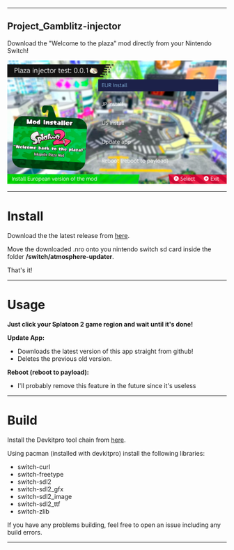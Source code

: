 
----

## Project_Gamblitz-injector

Download the "Welcome to the plaza" mod directly from your Nintendo Switch!

![Img](images/example.jpg)

----

# Install

Download the the latest release from [here](https://github.com/nacho95101/plaza-mod-injector/releases/download/wip/plaza-mod-injector.nro).

Move the downloaded .nro onto you nintendo switch sd card inside the folder **/switch/atmosphere-updater**.

That's it!

----

# Usage

__**Just click your Splatoon 2 game region and wait until it's done!**__

**Update App:**

* Downloads the latest version of this app straight from github!
* Deletes the previous old version.

**Reboot (reboot to payload):**

* I'll probably remove this feature in the future since it's useless
----

# Build

Install the Devkitpro tool chain from [here](https://devkitpro.org/wiki/Getting_Started).

 Using pacman (installed with devkitpro) install the following libraries:
* switch-curl
* switch-freetype
* switch-sdl2
* switch-sdl2_gfx
* switch-sdl2_image
* switch-sdl2_ttf
* switch-zlib

If you have any problems building, feel free to open an issue including any build errors.

----

